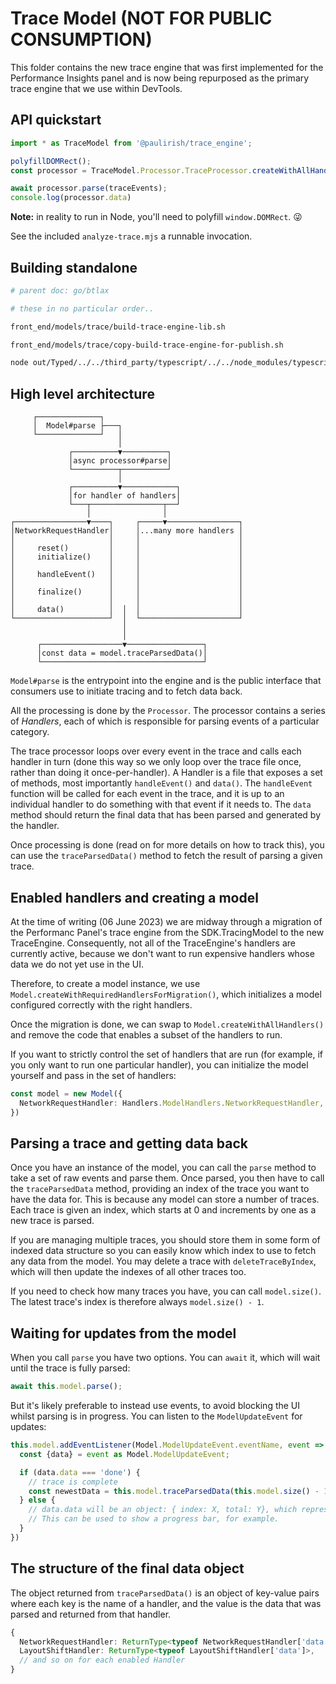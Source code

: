 # Trace Model (NOT FOR PUBLIC CONSUMPTION)

This folder contains the new trace engine that was first implemented for the Performance Insights panel and is now being repurposed as the primary trace engine that we use within DevTools.

## API quickstart

```js
import * as TraceModel from '@paulirish/trace_engine';

polyfillDOMRect();
const processor = TraceModel.Processor.TraceProcessor.createWithAllHandlers();

await processor.parse(traceEvents);
console.log(processor.data)
```

**Note:** in reality to run in Node, you'll need to polyfill `window.DOMRect`. 😜

See the included `analyze-trace.mjs` a runnable invocation.

## Building standalone

```sh
# parent doc: go/btlax

# these in no particular order..

front_end/models/trace/build-trace-engine-lib.sh

front_end/models/trace/copy-build-trace-engine-for-publish.sh

node out/Typed/../../third_party/typescript/../../node_modules/typescript/bin/tsc -p out/Typed/gen/front_end/models/trace/trace-tsconfig.json  # this then has js/map/d.ts.  should be able to use for typs

```

## High level architecture

```
     ┌──────────────┐
     │  Model#parse ├───┐
     └──────────────┘   │
                        │
             ┌──────────▼──────────┐
             │async processor#parse│
             └──────────┬──────────┘
                        │
             ┌──────────▼────────────┐
             │for handler of handlers│
             └───┬────────────────┬──┘
                 │                │
┌────────────────▼────┐     ┌─────▼────────────────┐
│NetworkRequestHandler│     │...many more handlers │
│                     │     │                      │
│     reset()         │     │                      │
│     initialize()    │     │                      │
│                     │     │                      │
│     handleEvent()   │     │                      │
│                     │     │                      │
│     finalize()      │     │                      │
│                     │     │                      │
│     data()          │  │  │                      │
└─────────────────────┘  │  └──────────────────────┘
                         │
                         │
      ┌──────────────────▼─────────────────┐
      │const data = model.traceParsedData()│
      └────────────────────────────────────┘
```

`Model#parse` is the entrypoint into the engine and is the public interface that consumers use to initiate tracing and to fetch data back.

All the processing is done by the `Processor`. The processor contains a series of *Handlers*, each of which is responsible for parsing events of a particular category.

The trace processor loops over every event in the trace and calls each handler in turn (done this way so we only loop over the trace file once, rather than doing it once-per-handler). A Handler is a file that exposes a set of methods, most importantly `handleEvent()` and `data()`. The `handleEvent` function will be called for each event in the trace, and it is up to an individual handler to do something with that event if it needs to. The `data` method should return the final data that has been parsed and generated by the handler.

Once processing is done (read on for more details on how to track this), you can use the `traceParsedData()` method to fetch the result of parsing a given trace.

## Enabled handlers and creating a model

At the time of writing (06 June 2023) we are midway through a migration of the Performanc Panel's trace engine from the SDK.TracingModel to the new TraceEngine. Consequently, not all of the TraceEngine's handlers are currently active, because we don't want to run expensive handlers whose data we do not yet use in the UI.

Therefore, to create a model instance, we use `Model.createWithRequiredHandlersForMigration()`, which initializes a model configured correctly with the right handlers.

Once the migration is done, we can swap to `Model.createWithAllHandlers()` and remove the code that enables a subset of the handlers to run.

If you want to strictly control the set of handlers that are run (for example, if you only want to run one particular handler), you can initialize the model yourself and pass in the set of handlers:

```ts
const model = new Model({
  NetworkRequestHandler: Handlers.ModelHandlers.NetworkRequestHandler,
})
```

## Parsing a trace and getting data back

Once you have an instance of the model, you can call the `parse` method to take a set of raw events and parse them. Once parsed, you then have to call the `traceParsedData` method, providing an index of the trace you want to have the data for. This is because any model can store a number of traces. Each trace is given an index, which starts at 0 and increments by one as a new trace is parsed.

If you are managing multiple traces, you should store them in some form of indexed data structure so you can easily know which index to use to fetch any data from the model. You may delete a trace with `deleteTraceByIndex`, which will then update the indexes of all other traces too.

If you need to check how many traces you have, you can call `model.size()`. The latest trace's index is therefore always `model.size() - 1`.

## Waiting for updates from the model

When you call `parse` you have two options. You can `await` it, which will wait until the trace is fully parsed:

```ts
await this.model.parse();
```

But it's likely preferable to instead use events, to avoid blocking the UI whilst parsing is in progress. You can listen to the `ModelUpdateEvent` for updates:

```ts
this.model.addEventListener(Model.ModelUpdateEvent.eventName, event => {
  const {data} = event as Model.ModelUpdateEvent;

  if (data.data === 'done') {
    // trace is complete
    const newestData = this.model.traceParsedData(this.model.size() - 1);
  } else {
    // data.data will be an object: { index: X, total: Y}, which represents how many events (X) have been processed out of a total (Y).
    // This can be used to show a progress bar, for example.
  }
})
```

## The structure of the final data object

The object returned from `traceParsedData()` is an object of key-value pairs where each key is the name of a handler, and the value is the data that was parsed and returned from that handler.

```ts
{
  NetworkRequestHandler: ReturnType<typeof NetworkRequestHandler['data']>,
  LayoutShiftHandler: ReturnType<typeof LayoutShiftHandler['data']>,
  // and so on for each enabled Handler
}
```
